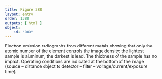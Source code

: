 ```yaml
---
title: Figure 388
layout: entry
order: 1388
outputs: [ html ]
object:
  - id: "388"
---
```


Electron emission radiographs from different metals showing that only the atomic number of the element controls the image density: the lightest sample is aluminum, the darkest is lead. The thickness of the sample has no impact. Operating conditions are indicated at the bottom of the image (source – distance object to detector – filter – voltage/current/exposure time).
